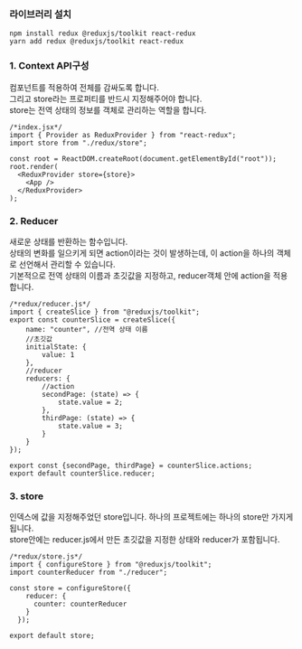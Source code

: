 ### 라이브러리 설치
    npm install redux @reduxjs/toolkit react-redux
    yarn add redux @reduxjs/toolkit react-redux
### 1. Context API구성
<Provider>컴포넌트를 적용하여 <App>전체를 감싸도록 합니다. </br>
그리고 store라는 프로퍼티를 반드시 지정해주어야 합니다. </br>
store는 전역 상태의 정보를 객체로 관리하는 역할을 합니다.

    /*index.jsx*/
    import { Provider as ReduxProvider } from "react-redux";
    import store from "./redux/store";

    const root = ReactDOM.createRoot(document.getElementById("root"));
    root.render(
      <ReduxProvider store={store}>
        <App />
      </ReduxProvider> 
    );
### 2. Reducer
새로운 상태를 반환하는 함수입니다. <br/>
상태의 변화를 일으키게 되면 action이라는 것이 발생하는데, 이 action을 하나의 객체로 선언해서 관리할 수 있습니다. <br/>
기본적으로 전역 상태의 이름과 초깃값을 지정하고, reducer객체 안에 action을 적용합니다.

    /*redux/reducer.js*/
    import { createSlice } from "@reduxjs/toolkit";
    export const counterSlice = createSlice({
        name: "counter", //전역 상태 이름
        //초깃값
        initialState: {
            value: 1
        },
        //reducer
        reducers: {
            //action
            secondPage: (state) => {
                state.value = 2;
            },
            thirdPage: (state) => {
                state.value = 3;
            }
        }
    });

    export const {secondPage, thirdPage} = counterSlice.actions;
    export default counterSlice.reducer;
### 3. store
인덱스에 값을 지정해주었던 store입니다. 하나의 프로젝트에는 하나의 store만 가지게 됩니다. <br/>
store안에는 reducer.js에서 만든 초깃값을 지정한 상태와 reducer가 포함됩니다.

    /*redux/store.js*/
    import { configureStore } from "@reduxjs/toolkit";
    import counterReducer from "./reducer";

    const store = configureStore({
        reducer: {
          counter: counterReducer
        }
      });

    export default store;

